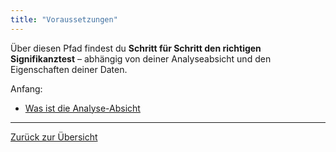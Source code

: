```yaml
---
title: "Voraussetzungen"
---
```


Über diesen Pfad findest du **Schritt für Schritt den richtigen Signifikanztest** – abhängig von deiner Analyseabsicht und den Eigenschaften deiner Daten.

Anfang:

* [Was ist die Analyse-Absicht](/was-ist-die-analyse-absicht)

---

[Zurück zur Übersicht](/statistik-fuer-psychologie)
